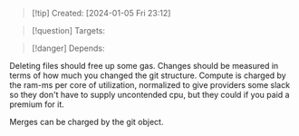 
>[!tip] Created: [2024-01-05 Fri 23:12]

>[!question] Targets: 

>[!danger] Depends: 

Deleting files should free up some gas.
Changes should be measured in terms of how much you changed the git structure.
Compute is charged by the ram-ms per core of utilization, normalized to give providers some slack so they don't have to supply uncontended cpu, but they could if you paid a premium for it.

Merges can be charged by the git object.
